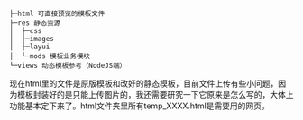     ├─html 可直接预览的模板文件
    ├─res 静态资源
    │  ├─css
    │  ├─images
    │  ├─layui
    │  └─mods 模板业务模块
    └─views 动态模板参考（NodeJS端）

现在html里的文件是原版模板和改好的静态模板，目前文件上传有些小问题，因为模板封装好的是只能上传图片的，我还需要研究一下它原来是怎么写的，大体上功能基本定下来了。html文件夹里所有temp_XXXX.html是需要用的网页。
